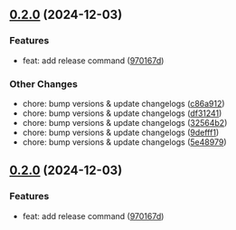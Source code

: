 
## [0.2.0](https://github.com/codaxio/cdx-release-test/compare/svc2-v0.1.0...svc2-v0.2.0) (2024-12-03)

### Features

* feat: add release command ([970167d](https://github.com/codaxio/cdx-release-test/commit/970167d35ebc7107e94f6de5510b0fc8a60e9f45))

### Other Changes

* chore: bump versions & update changelogs ([c86a912](https://github.com/codaxio/cdx-release-test/commit/c86a9122a12fe6dec2c926d4022e865f0f72b74c))
* chore: bump versions & update changelogs ([df31241](https://github.com/codaxio/cdx-release-test/commit/df31241c7f8ea346357ea075a783dcfe16103e44))
* chore: bump versions & update changelogs ([32564b2](https://github.com/codaxio/cdx-release-test/commit/32564b2f7aa00ffb9b4a63b478a5eb1b1bfba3e0))
* chore: bump versions & update changelogs ([9defff1](https://github.com/codaxio/cdx-release-test/commit/9defff1d509f3f4c0335b078c41085af03b5bcf0))
* chore: bump versions & update changelogs ([5e48979](https://github.com/codaxio/cdx-release-test/commit/5e48979b115c3ce59a4b01be1a6333d44b07b36e))



## [0.2.0](https://github.com/codaxio/cdx-release-test/compare/svc2-v0.1.0...svc2-v0.2.0) (2024-12-03)

### Features

* feat: add release command ([970167d](https://github.com/codaxio/cdx-release-test/commit/970167d35ebc7107e94f6de5510b0fc8a60e9f45))

